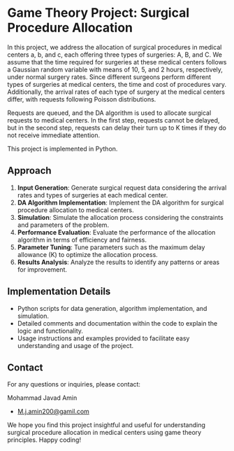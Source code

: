 # Game Theory Project: Surgical Procedure Allocation

In this project, we address the allocation of surgical procedures in medical centers a, b, and c, each offering three types of surgeries: A, B, and C. We assume that the time required for surgeries at these medical centers follows a Gaussian random variable with means of 10, 5, and 2 hours, respectively, under normal surgery rates. Since different surgeons perform different types of surgeries at medical centers, the time and cost of procedures vary. Additionally, the arrival rates of each type of surgery at the medical centers differ, with requests following Poisson distributions.

Requests are queued, and the DA algorithm is used to allocate surgical requests to medical centers. In the first step, requests cannot be delayed, but in the second step, requests can delay their turn up to K times if they do not receive immediate attention.

This project is implemented in Python.

## Approach

1. **Input Generation**: Generate surgical request data considering the arrival rates and types of surgeries at each medical center.
2. **DA Algorithm Implementation**: Implement the DA algorithm for surgical procedure allocation to medical centers.
3. **Simulation**: Simulate the allocation process considering the constraints and parameters of the problem.
4. **Performance Evaluation**: Evaluate the performance of the allocation algorithm in terms of efficiency and fairness.
5. **Parameter Tuning**: Tune parameters such as the maximum delay allowance (K) to optimize the allocation process.
6. **Results Analysis**: Analyze the results to identify any patterns or areas for improvement.

## Implementation Details

- Python scripts for data generation, algorithm implementation, and simulation.
- Detailed comments and documentation within the code to explain the logic and functionality.
- Usage instructions and examples provided to facilitate easy understanding and usage of the project.

## Contact

For any questions or inquiries, please contact:

Mohammad Javad Amin
- M.j.amin200@gamil.com

We hope you find this project insightful and useful for understanding surgical procedure allocation in medical centers using game theory principles. Happy coding!
